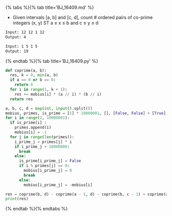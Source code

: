 {% tabs %}{% tab title='BJ_16409.md' %}

* Given intervals [a, b] and [c, d], count # ordered pairs of co-prime integers (x, y) ST a ≤ x ≤ b and c ≤ y ≤ d

```txt
Input: 12 12 1 12
Output: 4

Input: 1 5 1 5
Output: 19
```

{% endtab %}{% tab title='BJ_16409.py' %}

```py
def coprime(a, b):
  res, k = 0, min(a, b)
  if a == 0 or b == 0:
    return 0
  for i in range(1, k + 1):
    res += mobius[i] * (a // i) * (b // i)
  return res

a, b, c, d = map(int, input().split())
mobius, primes, is_prime = [1] * 10000001, [], [False, False] + [True] * 10000001
for i in range(2, 10000001):
  if is_prime[i] :
    primes.append(i)
    mobius[i] = -1
  for j in range(len(primes)):
    i_prime_j = primes[j] * i
    if i_prime_j > 10000000:
      break
    else:
      is_prime[i_prime_j] = False
      if i % primes[j] == 0:
        mobius[i_prime_j] = 0
        break
      else:
        mobius[i_prime_j] = -mobius[i]

res = coprime(b, d) - coprime(a - 1, d) - coprime(b, c - 1) + coprime(a - 1, c - 1)
print(res)
```

{% endtab %}{% endtabs %}
